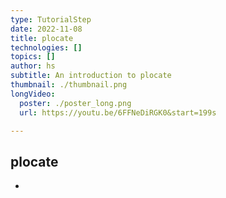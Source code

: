 ```yaml
---
type: TutorialStep
date: 2022-11-08
title: plocate
technologies: []
topics: []
author: hs
subtitle: An introduction to plocate
thumbnail: ./thumbnail.png
longVideo:
  poster: ./poster_long.png
  url: https://youtu.be/6FFNeDiRGK0&start=199s

---
```


## plocate

* 
